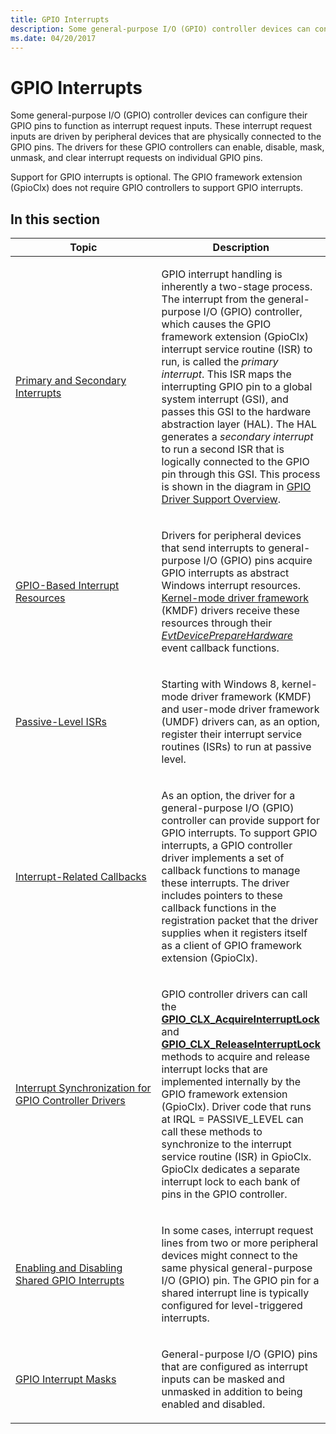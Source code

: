 ```yaml
---
title: GPIO Interrupts
description: Some general-purpose I/O (GPIO) controller devices can configure their GPIO pins to function as interrupt request inputs.
ms.date: 04/20/2017
---
```


# GPIO Interrupts


Some general-purpose I/O (GPIO) controller devices can configure their GPIO pins to function as interrupt request inputs. These interrupt request inputs are driven by peripheral devices that are physically connected to the GPIO pins. The drivers for these GPIO controllers can enable, disable, mask, unmask, and clear interrupt requests on individual GPIO pins.

Support for GPIO interrupts is optional. The GPIO framework extension (GpioClx) does not require GPIO controllers to support GPIO interrupts.

## In this section


<table>
<colgroup>
<col width="50%" />
<col width="50%" />
</colgroup>
<thead>
<tr class="header">
<th>Topic</th>
<th>Description</th>
</tr>
</thead>
<tbody>
<tr class="odd">
<td><p><a href="/windows-hardware/drivers/gpio/primary-and-secondary-interrupts" data-raw-source="[Primary and Secondary Interrupts](./primary-and-secondary-interrupts.md)">Primary and Secondary Interrupts</a></p></td>
<td><p>GPIO interrupt handling is inherently a two-stage process. The interrupt from the general-purpose I/O (GPIO) controller, which causes the GPIO framework extension (GpioClx) interrupt service routine (ISR) to run, is called the <em>primary interrupt</em>. This ISR maps the interrupting GPIO pin to a global system interrupt (GSI), and passes this GSI to the hardware abstraction layer (HAL). The HAL generates a <em>secondary interrupt</em> to run a second ISR that is logically connected to the GPIO pin through this GSI. This process is shown in the diagram in <a href="/windows-hardware/drivers/gpio/gpio-driver-support-overview#gpio-block-diagram" data-raw-source="[GPIO Driver Support Overview](./gpio-driver-support-overview.md#gpio-block-diagram)">GPIO Driver Support Overview</a>.</p></td>
</tr>
<tr class="even">
<td><p><a href="/windows-hardware/drivers/gpio/gpio-based-interrupt-resources" data-raw-source="[GPIO-Based Interrupt Resources](./gpio-based-interrupt-resources.md)">GPIO-Based Interrupt Resources</a></p></td>
<td><p>Drivers for peripheral devices that send interrupts to general-purpose I/O (GPIO) pins acquire GPIO interrupts as abstract Windows interrupt resources. <a href="/windows-hardware/drivers/wdf/what-s-new-for-wdf-drivers" data-raw-source="[Kernel-mode driver framework](../wdf/index.md)">Kernel-mode driver framework</a> (KMDF) drivers receive these resources through their <a href="/windows-hardware/drivers/ddi/wdfdevice/nc-wdfdevice-evt_wdf_device_prepare_hardware" data-raw-source="[&lt;em&gt;EvtDevicePrepareHardware&lt;/em&gt;](/windows-hardware/drivers/ddi/wdfdevice/nc-wdfdevice-evt_wdf_device_prepare_hardware)"><em>EvtDevicePrepareHardware</em></a> event callback functions. </p></td>
</tr>
<tr class="odd">
<td><p><a href="/windows-hardware/drivers/gpio/passive-level-isrs" data-raw-source="[Passive-Level ISRs](./passive-level-isrs.md)">Passive-Level ISRs</a></p></td>
<td><p>Starting with Windows 8, kernel-mode driver framework (KMDF) and user-mode driver framework (UMDF) drivers can, as an option, register their interrupt service routines (ISRs) to run at passive level.</p></td>
</tr>
<tr class="even">
<td><p><a href="/windows-hardware/drivers/gpio/interrupt-related-callbacks" data-raw-source="[Interrupt-Related Callbacks](./interrupt-related-callbacks.md)">Interrupt-Related Callbacks</a></p></td>
<td><p>As an option, the driver for a general-purpose I/O (GPIO) controller can provide support for GPIO interrupts. To support GPIO interrupts, a GPIO controller driver implements a set of callback functions to manage these interrupts. The driver includes pointers to these callback functions in the registration packet that the driver supplies when it registers itself as a client of GPIO framework extension (GpioClx).</p></td>
</tr>
<tr class="odd">
<td><p><a href="/windows-hardware/drivers/gpio/interrupt-synchronization-for-gpio-controller-drivers" data-raw-source="[Interrupt Synchronization for GPIO Controller Drivers](./interrupt-synchronization-for-gpio-controller-drivers.md)">Interrupt Synchronization for GPIO Controller Drivers</a></p></td>
<td><p>GPIO controller drivers can call the <a href="/windows-hardware/drivers/ddi/gpioclx/nf-gpioclx-gpio_clx_acquireinterruptlock" data-raw-source="[&lt;strong&gt;GPIO_CLX_AcquireInterruptLock&lt;/strong&gt;](/windows-hardware/drivers/ddi/gpioclx/nf-gpioclx-gpio_clx_acquireinterruptlock)"><strong>GPIO_CLX_AcquireInterruptLock</strong></a> and <a href="/windows-hardware/drivers/ddi/gpioclx/nf-gpioclx-gpio_clx_releaseinterruptlock" data-raw-source="[&lt;strong&gt;GPIO_CLX_ReleaseInterruptLock&lt;/strong&gt;](/windows-hardware/drivers/ddi/gpioclx/nf-gpioclx-gpio_clx_releaseinterruptlock)"><strong>GPIO_CLX_ReleaseInterruptLock</strong></a> methods to acquire and release interrupt locks that are implemented internally by the GPIO framework extension (GpioClx). Driver code that runs at IRQL = PASSIVE_LEVEL can call these methods to synchronize to the interrupt service routine (ISR) in GpioClx. GpioClx dedicates a separate interrupt lock to each bank of pins in the GPIO controller.</p></td>
</tr>
<tr class="even">
<td><p><a href="/windows-hardware/drivers/gpio/enabling-and-disabling-shared-gpio-interrupts" data-raw-source="[Enabling and Disabling Shared GPIO Interrupts](./enabling-and-disabling-shared-gpio-interrupts.md)">Enabling and Disabling Shared GPIO Interrupts</a></p></td>
<td><p>In some cases, interrupt request lines from two or more peripheral devices might connect to the same physical general-purpose I/O (GPIO) pin. The GPIO pin for a shared interrupt line is typically configured for level-triggered interrupts.</p></td>
</tr>
<tr class="odd">
<td><p><a href="/windows-hardware/drivers/gpio/gpio-interrupt-masks" data-raw-source="[GPIO Interrupt Masks](./gpio-interrupt-masks.md)">GPIO Interrupt Masks</a></p></td>
<td><p>General-purpose I/O (GPIO) pins that are configured as interrupt inputs can be masked and unmasked in addition to being enabled and disabled.</p></td>
</tr>
</tbody>
</table>

 

